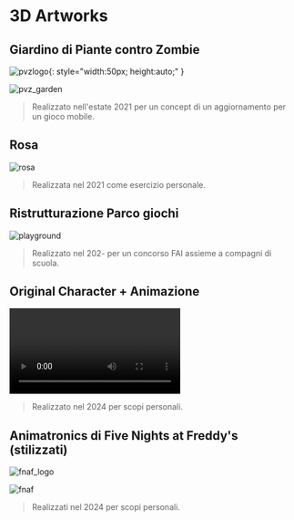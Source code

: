 # 3D Artworks

## Giardino di Piante contro Zombie 

![pvzlogo](https://static.wikia.nocookie.net/plantsvszombies/images/0/01/Pvz_logo_stacked_rgb.png/revision/latest/scale-to-width-down/1000?cb=20150520132615){: style="width:50px; height:auto;" }

![pvz_garden](pvzgarden.png)
> Realizzato nell'estate 2021 per un concept di un aggiornamento per un gioco mobile.

## Rosa
![rosa](rose.png)
> Realizzata nel 2021 come esercizio personale.

## Ristrutturazione Parco giochi
![playground](playground.png)
> Realizzato nel 202- per un concorso FAI assieme a compagni di scuola.

## Original Character + Animazione
![fyra](fyra.mp4)
> Realizzato nel 2024 per scopi personali.

## Animatronics di Five Nights at Freddy's (stilizzati) 

![fnaf_logo](https://static.wikia.nocookie.net/characterprofile/images/b/b1/Five_Nights_at_Freddy%27s_Logo.png/revision/latest?cb=20220628044217)

![fnaf](fnaf_trio.png)
> Realizzati nel 2024 per scopi personali.